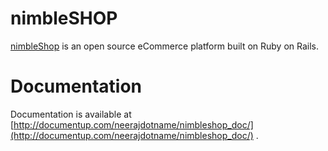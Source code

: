 # nimbleSHOP

[nimbleShop](http://www.nimbleshop.com) is an open source eCommerce platform built on Ruby on Rails.

# Documentation

Documentation is available at [http://documentup.com/neerajdotname/nimbleshop_doc/](http://documentup.com/neerajdotname/nimbleshop_doc/) .
